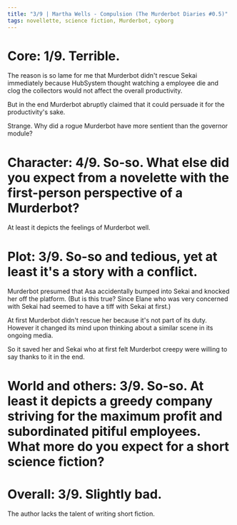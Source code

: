 ```yaml
---
title: "3/9 | Martha Wells - Compulsion (The Murderbot Diaries #0.5)"
tags: novellette, science fiction, Murderbot, cyborg
---
```


# Core: 1/9. Terrible.
The reason is so lame for me that Murderbot didn't rescue Sekai immediately because HubSystem thought watching a employee die and clog the collectors would not affect the overall productivity.

But in the end Murderbot abruptly claimed that it could persuade it for the productivity's sake.

Strange. Why did a rogue Murderbot have more sentient than the governor module?

# Character: 4/9. So-so. What else did you expect from a novelette with the first-person perspective of a Murderbot?
At least it depicts the feelings of Murderbot well.

# Plot: 3/9. So-so and tedious, yet at least it's a story with a conflict.
Murderbot presumed that Asa accidentally bumped into Sekai and knocked her off the platform. (But is this true? Since Elane who was very concerned with Sekai had seemed to have a tiff with Sekai at first.) 

At first Murderbot didn't rescue her because it's not part of its duty. However it changed its mind upon thinking about a similar scene in its ongoing media.

So it saved her and Sekai who at first felt Murderbot creepy were willing to say thanks to it in the end.

# World and others: 3/9. So-so. At least it depicts a greedy company striving for the maximum profit and subordinated pitiful employees. What more do you expect for a short science fiction?

# Overall: 3/9. Slightly bad.
The author lacks the talent of writing short fiction.
